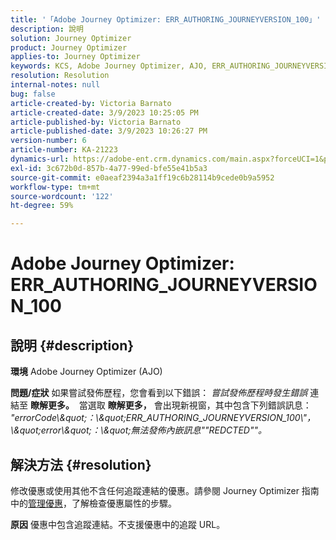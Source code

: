 ```yaml
---
title: '「Adobe Journey Optimizer: ERR_AUTHORING_JOURNEYVERSION_100」'
description: 說明
solution: Journey Optimizer
product: Journey Optimizer
applies-to: Journey Optimizer
keywords: KCS, Adobe Journey Optimizer, AJO, ERR_AUTHORING_JOURNEYVERSION_100, 發佈歷程
resolution: Resolution
internal-notes: null
bug: false
article-created-by: Victoria Barnato
article-created-date: 3/9/2023 10:25:05 PM
article-published-by: Victoria Barnato
article-published-date: 3/9/2023 10:26:27 PM
version-number: 6
article-number: KA-21223
dynamics-url: https://adobe-ent.crm.dynamics.com/main.aspx?forceUCI=1&pagetype=entityrecord&etn=knowledgearticle&id=4597683b-c9be-ed11-83ff-6045bd006d92
exl-id: 3c672b0d-857b-4a77-99ed-bfe55e41b5a3
source-git-commit: e0aeaf2394a3a1ff19c6b28114b9cede0b9a5952
workflow-type: tm+mt
source-wordcount: '122'
ht-degree: 59%

---
```


# Adobe Journey Optimizer: ERR_AUTHORING_JOURNEYVERSION_100

## 說明 {#description}

<b>環境</b>
Adobe Journey Optimizer (AJO)


<b>問題/症狀</b>
如果嘗試發佈歷程，您會看到以下錯誤： *嘗試發佈歷程時發生錯誤* 連結至 <b>瞭解更多。</b>  當選取 <b>瞭解更多，</b> 會出現新視窗，其中包含下列錯誤訊息：
*&quot;errorCode\\\&quot;：\\\&quot;ERR_AUTHORING_JOURNEYVERSION_100\\&quot;，\\\&quot;error\\\&quot;：\\\&quot;無法發佈內嵌訊息&quot;&quot;REDCTED&quot;&quot;。*

## 解決方法 {#resolution}


修改優惠或使用其他不含任何追蹤連結的優惠。請參閱 Journey Optimizer 指南中的[管理優惠](https://experienceleague.adobe.com/docs/journey-optimizer/using/offer-decisioning/managing-offers-in-the-offer-library/configure-offers/creating-personalized-offers.html?lang=en#offer-list)，了解檢查優惠屬性的步驟。


<b>原因</b>
優惠中包含追蹤連結。不支援優惠中的追蹤 URL。
